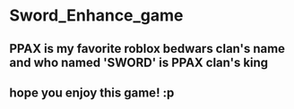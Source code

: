 # Sword_Enhance_game
## PPAX is my favorite roblox bedwars clan's name and who named 'SWORD' is PPAX clan's king
## hope you enjoy this game! :p
